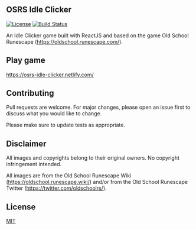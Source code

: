 ﻿## OSRS Idle Clicker
 
[![License](https://img.shields.io/github/license/daanheskes/OSRS-Idle-Clicker.svg)](https://github.com/daanheskes/OSRS-Idle-Clicker/blob/master/LICENSE)
[![Build Status](https://img.shields.io/travis/daanheskes/OSRS-Idle-Clicker/master.svg)](https://travis-ci.org/daanheskes/OSRS-Idle-Clicker)

An Idle Clicker game built with ReactJS and based on the game Old School Runescape (https://oldschool.runescape.com/).

## Play game

https://osrs-idle-clicker.netlify.com/

## Contributing
Pull requests are welcome. For major changes, please open an issue first to discuss what you would like to change.

Please make sure to update tests as appropriate.

## Disclaimer

All images and copyrights belong to their original owners. No copyright infringement intended.

All images are from the Old School Runescape Wiki (https://oldschool.runescape.wiki/) and/or from the Old School Runescape Twitter (https://twitter.com/oldschoolrs/).

## License
[MIT](https://choosealicense.com/licenses/mit/)

